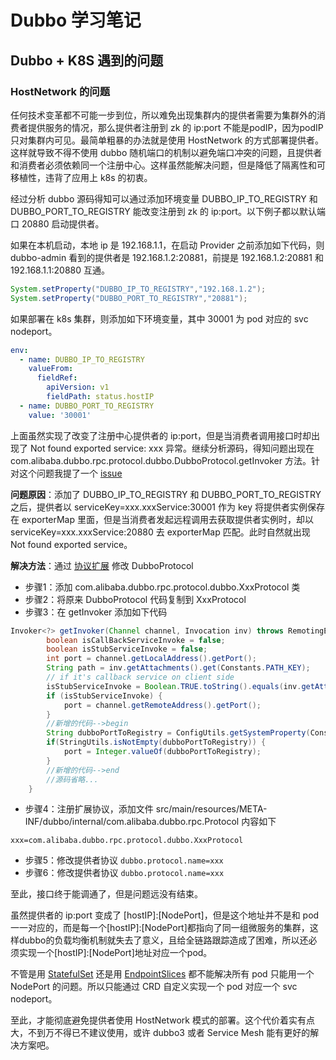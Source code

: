 # Dubbo 学习笔记

## Dubbo + K8S 遇到的问题

### HostNetwork 的问题

任何技术变革都不可能一步到位，所以难免出现集群内的提供者需要为集群外的消费者提供服务的情况，那么提供者注册到 zk 的 ip:port 不能是podIP，因为podIP只对集群内可见。最简单粗暴的办法就是使用 HostNetwork 的方式部署提供者。这样就导致不得不使用 dubbo 随机端口的机制以避免端口冲突的问题，且提供者和消费者必须依赖同一个注册中心。这样虽然能解决问题，但是降低了隔离性和可移植性，违背了应用上 k8s 的初衷。

经过分析 dubbo 源码得知可以通过添加环境变量 DUBBO_IP_TO_REGISTRY 和 DUBBO_PORT_TO_REGISTRY 能改变注册到 zk 的 ip:port。以下例子都以默认端口 20880 启动提供者。

如果在本机启动，本地 ip 是 192.168.1.1，在启动 Provider 之前添加如下代码，则 dubbo-admin 看到的提供者是 192.168.1.2:20881，前提是 192.168.1.2:20881 和 192.168.1.1:20880 互通。
```java
System.setProperty("DUBBO_IP_TO_REGISTRY","192.168.1.2");
System.setProperty("DUBBO_PORT_TO_REGISTRY","20881");
```
如果部署在 k8s 集群，则添加如下环境变量，其中 30001 为 pod 对应的 svc nodeport。
```yaml
env:
  - name: DUBBO_IP_TO_REGISTRY
    valueFrom:
      fieldRef:
        apiVersion: v1
        fieldPath: status.hostIP
  - name: DUBBO_PORT_TO_REGISTRY
    value: '30001'
```
上面虽然实现了改变了注册中心提供者的 ip:port，但是当消费者调用接口时却出现了 Not found exported service: xxx 异常。继续分析源码，得知问题出现在 com.alibaba.dubbo.rpc.protocol.dubbo.DubboProtocol.getInvoker 方法。针对这个问题我提了一个 [issue](https://github.com/apache/dubbo/issues/12798)

**问题原因**：添加了 DUBBO_IP_TO_REGISTRY 和 DUBBO_PORT_TO_REGISTRY 之后，提供者以 serviceKey=xxx.xxxService:30001 作为 key 将提供者实例保存在 exporterMap 里面，但是当消费者发起远程调用去获取提供者实例时，却以 serviceKey=xxx.xxxService:20880 去 exporterMap 匹配。此时自然就出现 Not found exported service。

**解决方法**：通过 [协议扩展](https://cn.dubbo.apache.org/zh-cn/docsv2.7/dev/impls/protocol/) 修改 DubboProtocol
- 步骤1：添加 com.alibaba.dubbo.rpc.protocol.dubbo.XxxProtocol 类
- 步骤2：将原来 DubboProtocol 代码复制到 XxxProtocol
- 步骤3：在 getInvoker 添加如下代码
```java
Invoker<?> getInvoker(Channel channel, Invocation inv) throws RemotingException {
        boolean isCallBackServiceInvoke = false;
        boolean isStubServiceInvoke = false;
        int port = channel.getLocalAddress().getPort();
        String path = inv.getAttachments().get(Constants.PATH_KEY);
        // if it's callback service on client side
        isStubServiceInvoke = Boolean.TRUE.toString().equals(inv.getAttachments().get(Constants.STUB_EVENT_KEY));
        if (isStubServiceInvoke) {
            port = channel.getRemoteAddress().getPort();
        }
        //新增的代码-->begin
        String dubboPortToRegistry = ConfigUtils.getSystemProperty(Constants.DUBBO_PORT_TO_REGISTRY);
        if(StringUtils.isNotEmpty(dubboPortToRegistry)) {
        	port = Integer.valueOf(dubboPortToRegistry);
        }
        //新增的代码-->end
        //源码省略...
    }
```
- 步骤4：注册扩展协议，添加文件 src/main/resources/META-INF/dubbo/internal/com.alibaba.dubbo.rpc.Protocol 内容如下
```
xxx=com.alibaba.dubbo.rpc.protocol.dubbo.XxxProtocol
```
- 步骤5：修改提供者协议
```dubbo.protocol.name=xxx```
- 步骤6：修改提供者协议
```dubbo.protocol.name=xxx```

至此，接口终于能调通了，但是问题远没有结束。

虽然提供者的 ip:port 变成了 [hostIP]:[NodePort]，但是这个地址并不是和 pod 一一对应的，而是每一个[hostIP]:[NodePort]都指向了同一组微服务的集群，这样dubbo的负载均衡机制就失去了意义，且给全链路跟踪造成了困难，所以还必须实现一个[hostIP]:[NodePort]地址对应一个pod。

不管是用 [StatefulSet](https://kubernetes.io/docs/concepts/workloads/controllers/statefulset/) 还是用 [EndpointSlices](https://kubernetes.io/docs/concepts/services-networking/endpoint-slices/) 都不能解决所有 pod 只能用一个 NodePort 的问题。所以只能通过 CRD 自定义实现一个 pod 对应一个 svc nodeport。

至此，才能彻底避免提供者使用 HostNetwork 模式的部署。这个代价着实有点大，不到万不得已不建议使用，或许 dubbo3 或者 Service Mesh 能有更好的解决方案吧。
